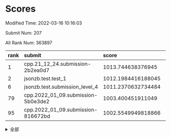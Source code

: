 # Scores

Modified Time: 2022-03-16 10:16:03

Submit Num: 207

All Rank Num: 363897

| rank |               submit               |       score        |       sigma        | pk_num |
| :--- | :--------------------------------- | :----------------- | :----------------- | :----- |
| 1    | cpp.21_12_24.submission-2b2ea0d7   | 1013.744638376945  | 0.7963345405687794 | 7032   |
| 2    | jsonzb.test.test_1                 | 1012.1984416188045 | 0.7864646401748965 | 7032   |
| 6    | jsonzb.test.submission_level_4     | 1011.2370632734484 | 0.7710579994676576 | 7035   |
| 79   | cpp.2022_01_09.submission-5b0e3de2 | 1003.400451911049  | 0.708972677398485  | 7029   |
| 95   | cpp.2022_01_09.submission-816672bd | 1002.5549949818866 | 0.7127760777172922 | 7027   |


<details>
<summary>全部</summary>

| rank |                 submit                 |       score        |       sigma        | pk_num |
| :--- | :------------------------------------- | :----------------- | :----------------- | :----- |
| 1    | cpp.21_12_24.submission-2b2ea0d7       | 1013.744638376945  | 0.7963345405687794 | 7032   |
| 2    | jsonzb.test.test_1                     | 1012.1984416188045 | 0.7864646401748965 | 7032   |
| 3    | gobigger.level_3.submission_level_3_20 | 1011.8148473864352 | 0.7705299930424341 | 7029   |
| 4    | gobigger.level_3.submission_level_3_6  | 1011.4197684812051 | 0.7873378136040988 | 7036   |
| 5    | gobigger.level_3.submission_level_3_28 | 1011.3146524710882 | 0.7627220063273283 | 7035   |
| 6    | jsonzb.test.submission_level_4         | 1011.2370632734484 | 0.7710579994676576 | 7035   |
| 7    | gobigger.level_3.submission_level_3_10 | 1011.1660172882082 | 0.7744958686737123 | 7025   |
| 8    | gobigger.level_3.submission_level_3_12 | 1011.1472985796881 | 0.76482745904113   | 7028   |
| 9    | gobigger.level_3.submission_level_3_45 | 1011.049209755026  | 0.7631033979928229 | 7037   |
| 10   | gobigger.level_3.submission_level_3_19 | 1011.0350247337288 | 0.7849853722352774 | 7033   |
| 11   | gobigger.level_3.submission_level_3_31 | 1010.9706526423105 | 0.7800824703859005 | 7035   |
| 12   | gobigger.level_3.submission_level_3_24 | 1010.9560356509716 | 0.7567417509219837 | 7028   |
| 13   | gobigger.level_3.submission_level_3_42 | 1010.9314551791573 | 0.7515990892455992 | 7037   |
| 14   | gobigger.level_3.submission_level_3_38 | 1010.9053378729094 | 0.775573297035228  | 7028   |
| 15   | gobigger.level_3.submission_level_3_7  | 1010.7073410461352 | 0.7856995663414866 | 7028   |
| 16   | gobigger.level_3.submission_level_3_3  | 1010.7058878911403 | 0.7617210242163888 | 7036   |
| 17   | gobigger.level_3.submission_level_3_47 | 1010.6857761175048 | 0.7969241233432519 | 7030   |
| 18   | gobigger.level_3.submission_level_3_27 | 1010.682592718513  | 0.756743315491099  | 7037   |
| 19   | gobigger.level_3.submission_level_3_15 | 1010.5714120775881 | 0.7426467546956841 | 7030   |
| 20   | gobigger.level_3.submission_level_3_36 | 1010.5509014638952 | 0.7618633631632248 | 7032   |
| 21   | gobigger.level_3.submission_level_3_5  | 1010.4798880776652 | 0.7910279188135384 | 7029   |
| 22   | gobigger.level_3.submission_level_3_17 | 1010.3799246699538 | 0.7641155398763835 | 7030   |
| 23   | gobigger.level_3.submission_level_3_18 | 1010.3752392860911 | 0.7633666375287074 | 7036   |
| 24   | gobigger.level_3.submission_level_3_9  | 1010.3487660874994 | 0.7634844614471068 | 7029   |
| 25   | gobigger.level_3.submission_level_3_16 | 1010.3381947777052 | 0.7857534523999938 | 7036   |
| 26   | gobigger.level_3.submission_level_3_30 | 1010.3237895643095 | 0.7412268123651371 | 7033   |
| 27   | gobigger.level_3.submission_level_3_39 | 1010.3163206674323 | 0.7404540258994311 | 7035   |
| 28   | gobigger.level_3.submission_level_3_48 | 1010.2950241181894 | 0.7694163303562132 | 7038   |
| 29   | gobigger.level_3.submission_level_3_26 | 1010.2712805527054 | 0.7651671238670888 | 7033   |
| 30   | gobigger.level_3.submission_level_3_40 | 1010.2455121845796 | 0.7582543112557119 | 7029   |
| 31   | gobigger.level_3.submission_level_3_33 | 1010.2101219627139 | 0.7682418677783429 | 7037   |
| 32   | gobigger.level_3.submission_level_3_23 | 1010.197562669043  | 0.7559687497016503 | 7030   |
| 33   | gobigger.level_3.submission_level_3_11 | 1010.1769825060377 | 0.7322403618982866 | 7029   |
| 34   | gobigger.level_3.submission_level_3_1  | 1010.1683481998706 | 0.7517186764222364 | 7029   |
| 35   | gobigger.level_3.submission_level_3_44 | 1010.0009351099848 | 0.7630557469710205 | 7035   |
| 36   | gobigger.level_3.submission_level_3_34 | 1009.9320244434568 | 0.7611192333469187 | 7032   |
| 37   | gobigger.level_3.submission_level_3_32 | 1009.8876124684072 | 0.7501666754672677 | 7033   |
| 38   | gobigger.level_3.submission_level_3_4  | 1009.8388105444376 | 0.7346412137316365 | 7028   |
| 39   | gobigger.level_3.submission_level_3_37 | 1009.6868786781754 | 0.7427279453056543 | 7032   |
| 40   | gobigger.level_3.submission_level_3_35 | 1009.6586726570199 | 0.7558829985085734 | 7028   |
| 41   | gobigger.level_3.submission_level_3_29 | 1009.6414333710154 | 0.7694293060536829 | 7032   |
| 42   | gobigger.level_3.submission_level_3_14 | 1009.5704858821217 | 0.7435985743919927 | 7029   |
| 43   | gobigger.level_3.submission_level_3_25 | 1009.5272116997528 | 0.7317780580707085 | 7034   |
| 44   | gobigger.level_3.submission_level_3_13 | 1009.4672470897282 | 0.7457557020808089 | 7026   |
| 45   | gobigger.level_3.submission_level_3_41 | 1009.4631184248713 | 0.751973748724646  | 7033   |
| 46   | gobigger.level_3.submission_level_3_46 | 1009.4506578258415 | 0.7549464082129604 | 7034   |
| 47   | gobigger.level_3.submission_level_3_8  | 1009.3912448043292 | 0.7517894294061013 | 7037   |
| 48   | gobigger.level_3.submission_level_3_22 | 1009.3797260277338 | 0.7707511644025139 | 7026   |
| 49   | gobigger.level_3.submission_level_3_2  | 1009.2073481821435 | 0.7515192695694008 | 7030   |
| 50   | gobigger.level_3.submission_level_3_43 | 1009.1615785664111 | 0.770145872398247  | 7029   |
| 51   | gobigger.level_3.submission_level_3_0  | 1008.8029809761366 | 0.7329147092573197 | 7027   |
| 52   | gobigger.level_3.submission_level_3_21 | 1008.3356655543395 | 0.7350209899041203 | 7029   |
| 53   | gobigger.level_3.submission_level_3_49 | 1007.5546157753581 | 0.7316314318396012 | 7033   |
| 54   | gobigger.level_1.submission_level_1_29 | 1005.0545261569359 | 0.7234382061668898 | 7036   |
| 55   | gobigger.level_1.submission_level_1_44 | 1004.817792290993  | 0.7180132549113935 | 7028   |
| 56   | gobigger.level_1.submission_level_1_22 | 1004.7095336825638 | 0.7212092939483867 | 7035   |
| 57   | gobigger.level_1.submission_level_1_1  | 1004.6682101962842 | 0.7118502641575423 | 7035   |
| 58   | gobigger.level_1.submission_level_1_43 | 1004.6387489291235 | 0.7148120111444964 | 7033   |
| 59   | gobigger.level_1.submission_level_1_19 | 1004.6315106311004 | 0.7268193578342542 | 7034   |
| 60   | gobigger.level_1.submission_level_1_6  | 1004.512759808879  | 0.7237219159587118 | 7029   |
| 61   | gobigger.level_1.submission_level_1_38 | 1004.4501941724652 | 0.7157511273022816 | 7031   |
| 62   | gobigger.level_1.submission_level_1_26 | 1004.4158516727741 | 0.7168999921654189 | 7031   |
| 63   | gobigger.level_1.submission_level_1_46 | 1004.3398675284839 | 0.7256378160041075 | 7033   |
| 64   | gobigger.level_1.submission_level_1_37 | 1004.3163066340876 | 0.7207538666438491 | 7032   |
| 65   | gobigger.level_1.submission_level_1_13 | 1004.1116665193623 | 0.7180076281373831 | 7029   |
| 66   | gobigger.level_1.submission_level_1_14 | 1004.1053173445491 | 0.708460945929658  | 7034   |
| 67   | gobigger.level_1.submission_level_1_18 | 1004.0981723509648 | 0.7205829651816293 | 7036   |
| 68   | gobigger.level_1.submission_level_1_42 | 1004.0888778503053 | 0.7165437941036266 | 7032   |
| 69   | gobigger.level_1.submission_level_1_48 | 1003.968743385057  | 0.7219585357106769 | 7035   |
| 70   | gobigger.level_1.submission_level_1_23 | 1003.8799037153632 | 0.7286392527945045 | 7030   |
| 71   | gobigger.level_1.submission_level_1_16 | 1003.8568641794072 | 0.7083040200122226 | 7037   |
| 72   | gobigger.level_1.submission_level_1_45 | 1003.8469731686008 | 0.721186083380603  | 7033   |
| 73   | gobigger.level_1.submission_level_1_11 | 1003.7986169350703 | 0.7232775692108874 | 7034   |
| 74   | gobigger.level_1.submission_level_1_7  | 1003.7975723182911 | 0.7186826327984999 | 7030   |
| 75   | gobigger.level_1.submission_level_1_12 | 1003.7438335965041 | 0.7209347789455219 | 7031   |
| 76   | gobigger.level_1.submission_level_1_31 | 1003.6846257903553 | 0.7229274022521412 | 7029   |
| 77   | gobigger.level_1.submission_level_1_47 | 1003.4497483679392 | 0.7316575038473676 | 7029   |
| 78   | gobigger.level_1.submission_level_1_49 | 1003.4307759718081 | 0.7131433853098219 | 7036   |
| 79   | cpp.2022_01_09.submission-5b0e3de2     | 1003.400451911049  | 0.708972677398485  | 7029   |
| 80   | gobigger.level_1.submission_level_1_2  | 1003.330028172315  | 0.7161327637604692 | 7026   |
| 81   | gobigger.level_1.submission_level_1_8  | 1003.2967799547815 | 0.723048816811589  | 7034   |
| 82   | gobigger.level_1.submission_level_1_32 | 1003.290093596303  | 0.7214173433498248 | 7031   |
| 83   | gobigger.level_1.submission_level_1_28 | 1003.2775083149933 | 0.7133971823729335 | 7032   |
| 84   | gobigger.level_1.submission_level_1_41 | 1003.2071496475539 | 0.7181351192541534 | 7032   |
| 85   | gobigger.level_1.submission_level_1_34 | 1003.1614458579779 | 0.7179888934982567 | 7029   |
| 86   | gobigger.level_1.submission_level_1_3  | 1003.0513722464888 | 0.7103369927422746 | 7029   |
| 87   | gobigger.level_1.submission_level_1_21 | 1003.0305701273804 | 0.7201822869505555 | 7033   |
| 88   | gobigger.level_1.submission_level_1_35 | 1003.0071161407602 | 0.7059320581474322 | 7036   |
| 89   | gobigger.level_1.submission_level_1_36 | 1002.9035304315227 | 0.7191844261140726 | 7036   |
| 90   | gobigger.level_1.submission_level_1_0  | 1002.7457474045776 | 0.7185411363284604 | 7033   |
| 91   | gobigger.level_1.submission_level_1_27 | 1002.671234833969  | 0.7099272095170645 | 7029   |
| 92   | gobigger.level_1.submission_level_1_40 | 1002.640980878653  | 0.7266991309324085 | 7036   |
| 93   | gobigger.level_1.submission_level_1_15 | 1002.6233149028722 | 0.7148881292719256 | 7035   |
| 94   | gobigger.level_1.submission_level_1_17 | 1002.555241380374  | 0.7130445124655068 | 7035   |
| 95   | cpp.2022_01_09.submission-816672bd     | 1002.5549949818866 | 0.7127760777172922 | 7027   |
| 96   | gobigger.level_1.submission_level_1_9  | 1002.5309174894472 | 0.6948000740799198 | 7032   |
| 97   | gobigger.level_1.submission_level_1_33 | 1002.4984911083939 | 0.7123377041652916 | 7032   |
| 98   | gobigger.level_1.submission_level_1_24 | 1002.4896497189955 | 0.7166992965816467 | 7028   |
| 99   | gobigger.level_1.submission_level_1_10 | 1002.4664941662998 | 0.7215121690750644 | 7028   |
| 100  | gobigger.level_1.submission_level_1_25 | 1002.4048814093572 | 0.717733179656375  | 7035   |
| 101  | gobigger.level_1.submission_level_1_30 | 1002.3948713538904 | 0.7202302280254642 | 7032   |
| 102  | gobigger.level_1.submission_level_1_5  | 1002.3583976255932 | 0.7118366110704679 | 7033   |
| 103  | gobigger.level_1.submission_level_1_20 | 1002.3012202401931 | 0.705467833812021  | 7034   |
| 104  | gobigger.level_1.submission_level_1_39 | 1002.1504967543368 | 0.7201054865279332 | 7038   |
| 105  | gobigger.level_1.submission_level_1_4  | 1001.9209864477098 | 0.7148882841324863 | 7028   |
| 106  | gobigger.random.submission_random_37   | 997.2788969435637  | 0.7125323664317124 | 7033   |
| 107  | gobigger.random.submission_random_8    | 997.0232038247643  | 0.6997388852908156 | 7040   |
| 108  | gobigger.random.submission_random_20   | 997.0211007789146  | 0.7215004678783793 | 7033   |
| 109  | gobigger.random.submission_random_49   | 996.9318628753597  | 0.6993249731858066 | 7038   |
| 110  | gobigger.random.submission_random_35   | 996.9039683874249  | 0.7017669330587175 | 7031   |
| 111  | gobigger.random.submission_random_43   | 996.8675652902936  | 0.7244856459736996 | 7032   |
| 112  | gobigger.random.submission_random_27   | 996.8634512859027  | 0.7087968216241259 | 7034   |
| 113  | gobigger.random.submission_random_4    | 996.8532489355307  | 0.7062147917191022 | 7029   |
| 114  | gobigger.random.submission_random_47   | 996.8030762685554  | 0.714170746629394  | 7035   |
| 115  | gobigger.random.submission_random_41   | 996.7840055216832  | 0.7233217608374389 | 7031   |
| 116  | gobigger.random.submission_random_48   | 996.4857987304945  | 0.7064349602009055 | 7031   |
| 117  | gobigger.random.submission_random_30   | 996.4823870264862  | 0.719769974462998  | 7032   |
| 118  | gobigger.random.submission_random_0    | 996.2692298251701  | 0.703950670507048  | 7032   |
| 119  | gobigger.random.submission_random_25   | 996.1621737339267  | 0.7088763978864401 | 7037   |
| 120  | gobigger.random.submission_random_2    | 996.1435702963943  | 0.6999137637626321 | 7029   |
| 121  | gobigger.random.submission_random_38   | 996.1119758847129  | 0.7218281667514069 | 7029   |
| 122  | gobigger.random.submission_random_10   | 996.0881352252577  | 0.7172622894309363 | 7032   |
| 123  | gobigger.random.submission_random_42   | 996.0845336552179  | 0.7162643677158753 | 7033   |
| 124  | gobigger.random.submission_random_19   | 996.0614796563984  | 0.7045646951851362 | 7032   |
| 125  | gobigger.random.submission_random_44   | 996.0613826022096  | 0.7085261426634629 | 7032   |
| 126  | gobigger.random.submission_random_46   | 996.0347594843773  | 0.7169864468303135 | 7040   |
| 127  | gobigger.random.submission_random_31   | 995.9977275851485  | 0.7158807407757386 | 7030   |
| 128  | gobigger.random.submission_random_36   | 995.9609725615279  | 0.7093741275940905 | 7034   |
| 129  | gobigger.random.submission_random_23   | 995.920422048661   | 0.7029011020135882 | 7033   |
| 130  | gobigger.random.submission_random_28   | 995.8187895443898  | 0.7101487693850759 | 7039   |
| 131  | gobigger.random.submission_random_9    | 995.7629843542471  | 0.7217612705709309 | 7034   |
| 132  | gobigger.random.submission_random_33   | 995.7580689545765  | 0.7155367400363154 | 7032   |
| 133  | gobigger.random.submission_random_21   | 995.7322336732308  | 0.7245178801022055 | 7025   |
| 134  | gobigger.random.submission_random_17   | 995.714858874818   | 0.7049183403147008 | 7028   |
| 135  | gobigger.random.submission_random_34   | 995.6506682695017  | 0.7253401176988542 | 7028   |
| 136  | gobigger.random.submission_random_24   | 995.6272578777837  | 0.7068968086809945 | 7028   |
| 137  | gobigger.random.submission_random_15   | 995.6023945914224  | 0.7148451204816164 | 7036   |
| 138  | gobigger.random.submission_random_45   | 995.5865285655559  | 0.7056940516662475 | 7022   |
| 139  | gobigger.random.submission_random_14   | 995.5748016891221  | 0.7085451982855308 | 7026   |
| 140  | gobigger.random.submission_random_29   | 995.534055677325   | 0.7097608867040245 | 7034   |
| 141  | gobigger.random.submission_random_16   | 995.524517922123   | 0.7054667634243882 | 7031   |
| 142  | gobigger.random.submission_random_18   | 995.5008504571018  | 0.7089012772512165 | 7037   |
| 143  | gobigger.random.submission_random_5    | 995.3932093186787  | 0.7207017890482835 | 7030   |
| 144  | gobigger.random.submission_random_26   | 995.349549031791   | 0.7267420942249974 | 7032   |
| 145  | gobigger.random.submission_random_22   | 995.3484014996973  | 0.7048250406773805 | 7029   |
| 146  | gobigger.random.submission_random_12   | 995.270127438052   | 0.7122994095275441 | 7037   |
| 147  | gobigger.random.submission_random_39   | 995.1490678791293  | 0.7152727493805467 | 7032   |
| 148  | gobigger.random.submission_random_1    | 995.1209480981918  | 0.7185060126217081 | 7036   |
| 149  | gobigger.random.submission_random_32   | 995.0905620599398  | 0.7226971828770599 | 7029   |
| 150  | gobigger.random.submission_random_40   | 995.0792246795041  | 0.710180855137635  | 7034   |
| 151  | gobigger.random.submission_random_13   | 995.0719201939528  | 0.7185897494619654 | 7035   |
| 152  | gobigger.random.submission_random_3    | 995.0685810443655  | 0.7045634482439447 | 7037   |
| 153  | gobigger.random.submission_random_11   | 995.015318877804   | 0.7053023344117821 | 7035   |
| 154  | gobigger.random.submission_random_6    | 994.9215680598314  | 0.7027081899377662 | 7032   |
| 155  | gobigger.random.submission_random_7    | 994.3263530842328  | 0.72658504797694   | 7032   |
| 156  | gobigger.level_2.submission_level_2_29 | 994.1559387612552  | 0.7325598700799022 | 7033   |
| 157  | gobigger.level_2.submission_level_2_24 | 994.14722663845    | 0.7405444018518436 | 7030   |
| 158  | gobigger.level_2.submission_level_2_14 | 993.5243142048173  | 0.7508087573453867 | 7029   |
| 159  | gobigger.level_2.submission_level_2_5  | 993.2573205002906  | 0.7333945062802977 | 7029   |
| 160  | gobigger.level_2.submission_level_2_46 | 993.251259051635   | 0.7293566725631809 | 7030   |
| 161  | gobigger.level_2.submission_level_2_49 | 993.1998571723993  | 0.7443453194728389 | 7032   |
| 162  | gobigger.level_2.submission_level_2_13 | 993.0153665534314  | 0.7373714074571536 | 7028   |
| 163  | gobigger.level_2.submission_level_2_6  | 992.9332905878221  | 0.729093321042056  | 7026   |
| 164  | gobigger.level_2.submission_level_2_11 | 992.8213776755989  | 0.7547422557160222 | 7026   |
| 165  | gobigger.level_2.submission_level_2_40 | 992.7715077148833  | 0.7233958721537659 | 7030   |
| 166  | gobigger.level_2.submission_level_2_23 | 992.7285409327054  | 0.7556913924661833 | 7027   |
| 167  | gobigger.level_2.submission_level_2_8  | 992.6374455325895  | 0.7546734865754557 | 7035   |
| 168  | gobigger.level_2.submission_level_2_33 | 992.5625491383831  | 0.7327008707886207 | 7025   |
| 169  | gobigger.level_2.submission_level_2_4  | 992.5605959496582  | 0.7563857653299236 | 7032   |
| 170  | gobigger.level_2.submission_level_2_41 | 992.5111182770768  | 0.7332612794843446 | 7028   |
| 171  | gobigger.level_2.submission_level_2_20 | 992.3817775288594  | 0.7531453363508608 | 7031   |
| 172  | gobigger.level_2.submission_level_2_18 | 992.3568554305701  | 0.7345492116764225 | 7031   |
| 173  | gobigger.level_2.submission_level_2_16 | 992.3237339664735  | 0.736523149840276  | 7030   |
| 174  | gobigger.level_2.submission_level_2_45 | 992.2984950248166  | 0.7423682469953393 | 7033   |
| 175  | gobigger.level_2.submission_level_2_2  | 992.273418209137   | 0.7349513326980904 | 7034   |
| 176  | gobigger.level_2.submission_level_2_10 | 992.260969329675   | 0.7252705933503283 | 7033   |
| 177  | gobigger.level_2.submission_level_2_30 | 992.2242009750657  | 0.7406019911165657 | 7032   |
| 178  | gobigger.level_2.submission_level_2_15 | 992.0584328449146  | 0.7336672194929237 | 7034   |
| 179  | gobigger.level_2.submission_level_2_31 | 992.0539870291663  | 0.7677467620909944 | 7030   |
| 180  | gobigger.level_2.submission_level_2_39 | 992.0001201292943  | 0.7679503516960456 | 7032   |
| 181  | gobigger.level_2.submission_level_2_35 | 991.9960540056207  | 0.75810196608077   | 7031   |
| 182  | gobigger.level_2.submission_level_2_1  | 991.9738678220396  | 0.7423040466184967 | 7030   |
| 183  | gobigger.level_2.submission_level_2_17 | 991.9478876634957  | 0.7338789437946693 | 7029   |
| 184  | gobigger.level_2.submission_level_2_3  | 991.9217123086801  | 0.7822908378395201 | 7033   |
| 185  | gobigger.level_2.submission_level_2_12 | 991.8371433344064  | 0.7572749366443858 | 7034   |
| 186  | gobigger.level_2.submission_level_2_19 | 991.8219734034919  | 0.7432832592607828 | 7037   |
| 187  | gobigger.level_2.submission_level_2_9  | 991.8010590084242  | 0.7388590081183438 | 7033   |
| 188  | gobigger.level_2.submission_level_2_42 | 991.7918030365212  | 0.7272287789415616 | 7033   |
| 189  | gobigger.level_2.submission_level_2_28 | 991.7654901583575  | 0.7574375287121548 | 7028   |
| 190  | gobigger.level_2.submission_level_2_37 | 991.7573140107056  | 0.7407312164641776 | 7034   |
| 191  | gobigger.level_2.submission_level_2_7  | 991.407480651271   | 0.7498995684746451 | 7027   |
| 192  | gobigger.level_2.submission_level_2_47 | 991.3895835653402  | 0.7497167919670451 | 7024   |
| 193  | gobigger.level_2.submission_level_2_38 | 991.2369097702468  | 0.7713911571121754 | 7041   |
| 194  | gobigger.level_2.submission_level_2_26 | 991.1332110647045  | 0.7626207132474706 | 7033   |
| 195  | gobigger.level_2.submission_level_2_44 | 991.1127293801549  | 0.7636946550685115 | 7030   |
| 196  | gobigger.level_2.submission_level_2_0  | 990.9447999112671  | 0.7629293634290594 | 7030   |
| 197  | gobigger.level_2.submission_level_2_27 | 990.8699988767222  | 0.754296625264737  | 7034   |
| 198  | gobigger.level_2.submission_level_2_43 | 990.8374054075337  | 0.7514744428134854 | 7031   |
| 199  | gobigger.level_2.submission_level_2_25 | 990.8211313661611  | 0.7636749088648349 | 7030   |
| 200  | gobigger.level_2.submission_level_2_48 | 990.7013955156136  | 0.7587690021476079 | 7030   |
| 201  | gobigger.level_2.submission_level_2_22 | 990.4634986110299  | 0.7593812647341567 | 7030   |
| 202  | gobigger.level_2.submission_level_2_34 | 990.3860072459887  | 0.7936478100859613 | 7031   |
| 203  | gobigger.level_2.submission_level_2_36 | 990.2392457586395  | 0.7463844027077802 | 7029   |
| 204  | gobigger.level_2.submission_level_2_32 | 990.144431407064   | 0.7739283221718066 | 7029   |
| 205  | gobigger.level_2.submission_level_2_21 | 989.5547749787347  | 0.7581427780239164 | 7032   |
| 206  | gobigger.none.submission_none_0        | 979.0508940096505  | 1.177298131982391  | 7035   |
| 207  | gobigger.none.submission_none_1        | 973.9862796905713  | 1.693886648144149  | 7034   |

</details>